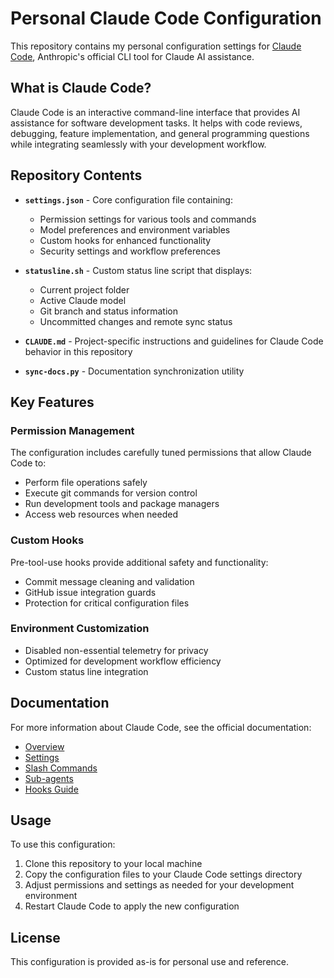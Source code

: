# Personal Claude Code Configuration

This repository contains my personal configuration settings for [Claude Code](https://claude.ai/code), Anthropic's official CLI tool for Claude AI assistance.

## What is Claude Code?

Claude Code is an interactive command-line interface that provides AI assistance for software development tasks. It helps with code reviews, debugging, feature implementation, and general programming questions while integrating seamlessly with your development workflow.

## Repository Contents

- **`settings.json`** - Core configuration file containing:
  - Permission settings for various tools and commands
  - Model preferences and environment variables
  - Custom hooks for enhanced functionality
  - Security settings and workflow preferences

- **`statusline.sh`** - Custom status line script that displays:
  - Current project folder
  - Active Claude model
  - Git branch and status information
  - Uncommitted changes and remote sync status

- **`CLAUDE.md`** - Project-specific instructions and guidelines for Claude Code behavior in this repository

- **`sync-docs.py`** - Documentation synchronization utility

## Key Features

### Permission Management
The configuration includes carefully tuned permissions that allow Claude Code to:
- Perform file operations safely
- Execute git commands for version control
- Run development tools and package managers
- Access web resources when needed

### Custom Hooks
Pre-tool-use hooks provide additional safety and functionality:
- Commit message cleaning and validation
- GitHub issue integration guards
- Protection for critical configuration files

### Environment Customization
- Disabled non-essential telemetry for privacy
- Optimized for development workflow efficiency
- Custom status line integration

## Documentation

For more information about Claude Code, see the official documentation:

- [Overview](https://docs.anthropic.com/en/docs/claude-code/overview)
- [Settings](https://docs.anthropic.com/en/docs/claude-code/settings)
- [Slash Commands](https://docs.anthropic.com/en/docs/claude-code/slash-commands)
- [Sub-agents](https://docs.anthropic.com/en/docs/claude-code/sub-agents)
- [Hooks Guide](https://docs.anthropic.com/en/docs/claude-code/hooks-guide)

## Usage

To use this configuration:

1. Clone this repository to your local machine
2. Copy the configuration files to your Claude Code settings directory
3. Adjust permissions and settings as needed for your development environment
4. Restart Claude Code to apply the new configuration

## License

This configuration is provided as-is for personal use and reference.